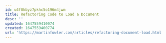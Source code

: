 ```yaml
---
id: u4f8kbyz7pkhc5o196m4jwm
title: Refactoring Code to Load a Document
desc: ''
updated: 1647559410074
created: 1647559400774
url: 'https://martinfowler.com/articles/refactoring-document-load.html'
---
```


